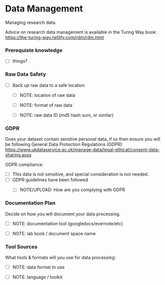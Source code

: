 # Data Management

Managing research data.

Advice on research data management is available in the Turing Way book: https://the-turing-way.netlify.com/rdm/rdm.html

### Prerequiste knowledge
- [ ] things?

### Raw Data Safety

- [ ] Back up raw data to a safe location
  - [ ] NOTE: location of raw data
  - [ ] NOTE: format of raw data
  - [ ] NOTE: raw data ID (md5 hash sum, or similar)



### GDPR

Does your dataset contain senstive personal data, if so then ensure you will be following General Data Protection Regulations (GDPR): https://www.ukdataservice.ac.uk/manage-data/legal-ethical/consent-data-sharing.aspx

GDPR compliance:
- [ ] This data is not sensitive, and special consideration is not needed.
- [ ] GDPR guidelines have been followed
  - [ ] NOTE/UPLOAD: How are you complying with GDPR 

  



### Documentation Plan

Decide on how you will document your data processing.

- [ ] NOTE: documentation tool (googledocs/evernote/etc)
- [ ] NOTE: lab book / document space name 



### Tool Sources

What tools & formats will you use for data processing:

- [ ] NOTE: data format to use
- [ ] NOTE: language / toolkit

